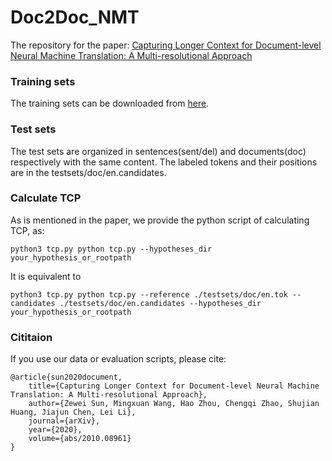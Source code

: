 # Doc2Doc_NMT
The repository for the paper: [Capturing Longer Context for Document-level Neural Machine Translation: A Multi-resolutional Approach](https://arxiv.org/abs/2010.08961)

### Training sets
The training sets can be downloaded from [here](https://drive.google.com/drive/folders/1cmYG2960L1dfttKivl7ZyXY3N9kdzyFQ?usp=sharing).

### Test sets
The test sets are organized in sentences(sent/del) and documents(doc) respectively with the same content. The labeled tokens and their positions are in the testsets/doc/en.candidates.

### Calculate TCP
As is mentioned in the paper, we provide the python script of calculating TCP, as:

    python3 tcp.py python tcp.py --hypotheses_dir your_hypothesis_or_rootpath

It is equivalent to

    python3 tcp.py python tcp.py --reference ./testsets/doc/en.tok --candidates ./testsets/doc/en.candidates --hypotheses_dir your_hypothesis_or_rootpath

### Cititaion
If you use our data or evaluation scripts, please cite:

	@article{sun2020document,
		title={Capturing Longer Context for Document-level Neural Machine Translation: A Multi-resolutional Approach},
		author={Zewei Sun, Mingxuan Wang, Hao Zhou, Chengqi Zhao, Shujian Huang, Jiajun Chen, Lei Li},
		journal={arXiv},
		year={2020},
		volume={abs/2010.08961}
	}
